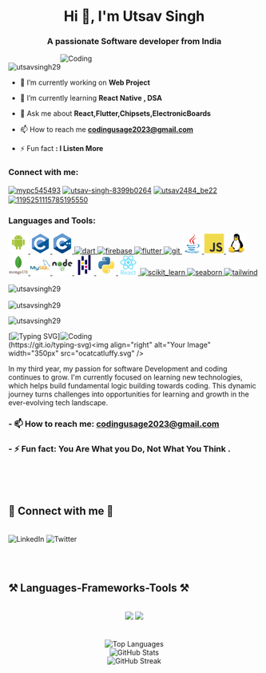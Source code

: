 <h1 align="center">Hi 👋, I'm Utsav Singh</h1>
<h3 align="center">A passionate Software developer from India</h3>
<img align="right" alt="Coding" width="400" src="https://cdn.dribbble.com/users/1292677/screenshots/6139167/avento.gif">
<p align="left"> <img src="https://komarev.com/ghpvc/?username=utsavsingh29&label=Profile%20views&color=0e75b6&style=flat" alt="utsavsingh29" /> </p>


- 🔭 I’m currently working on **Web Project**

- 🌱 I’m currently learning **React Native , DSA**

- 💬 Ask me about **React,Flutter,Chipsets,ElectronicBoards**

- 📫 How to reach me **codingusage2023@gmail.com**

- ⚡ Fun fact **: I Listen More**

<h3 align="left">Connect with me:</h3>
<p align="left">
<a href="https://twitter.com/mypc545493" target="blank"><img align="center" src="https://raw.githubusercontent.com/rahuldkjain/github-profile-readme-generator/master/src/images/icons/Social/twitter.svg" alt="mypc545493" height="30" width="40" /></a>
<a href="https://linkedin.com/in/utsav-singh-8399b0264" target="blank"><img align="center" src="https://raw.githubusercontent.com/rahuldkjain/github-profile-readme-generator/master/src/images/icons/Social/linked-in-alt.svg" alt="utsav-singh-8399b0264" height="30" width="40" /></a>
<a href="https://www.hackerrank.com/utsav2484_be22" target="blank"><img align="center" src="https://raw.githubusercontent.com/rahuldkjain/github-profile-readme-generator/master/src/images/icons/Social/hackerrank.svg" alt="utsav2484_be22" height="30" width="40" /></a>
<a href="https://discordapp.com/users/1195251115785195550" target="blank"><img align="center" src="https://raw.githubusercontent.com/rahuldkjain/github-profile-readme-generator/master/src/images/icons/Social/discord.svg" alt="1195251115785195550" height="30" width="40" /></a>
</p>

<h3 align="left">Languages and Tools:</h3>
<p align="left"> <a href="https://developer.android.com" target="_blank" rel="noreferrer"> <img src="https://raw.githubusercontent.com/devicons/devicon/master/icons/android/android-original-wordmark.svg" alt="android" width="40" height="40"/> </a> <a href="https://www.cprogramming.com/" target="_blank" rel="noreferrer"> <img src="https://raw.githubusercontent.com/devicons/devicon/master/icons/c/c-original.svg" alt="c" width="40" height="40"/> </a> <a href="https://www.w3schools.com/cpp/" target="_blank" rel="noreferrer"> <img src="https://raw.githubusercontent.com/devicons/devicon/master/icons/cplusplus/cplusplus-original.svg" alt="cplusplus" width="40" height="40"/> </a>  <a href="https://dart.dev" target="_blank" rel="noreferrer"> <img src="https://www.vectorlogo.zone/logos/dartlang/dartlang-icon.svg" alt="dart" width="40" height="40"/> </a> <a href="https://firebase.google.com/" target="_blank" rel="noreferrer"> <img src="https://www.vectorlogo.zone/logos/firebase/firebase-icon.svg" alt="firebase" width="40" height="40"/> </a> <a href="https://flutter.dev" target="_blank" rel="noreferrer"> <img src="https://www.vectorlogo.zone/logos/flutterio/flutterio-icon.svg" alt="flutter" width="40" height="40"/> </a> <a href="https://git-scm.com/" target="_blank" rel="noreferrer"> <img src="https://www.vectorlogo.zone/logos/git-scm/git-scm-icon.svg" alt="git" width="40" height="40"/> </a> <a href="https://www.java.com" target="_blank" rel="noreferrer"> <img src="https://raw.githubusercontent.com/devicons/devicon/master/icons/java/java-original.svg" alt="java" width="40" height="40"/> </a> <a href="https://developer.mozilla.org/en-US/docs/Web/JavaScript" target="_blank" rel="noreferrer"> <img src="https://raw.githubusercontent.com/devicons/devicon/master/icons/javascript/javascript-original.svg" alt="javascript" width="40" height="40"/> </a> <a href="https://www.linux.org/" target="_blank" rel="noreferrer"> <img src="https://raw.githubusercontent.com/devicons/devicon/master/icons/linux/linux-original.svg" alt="linux" width="40" height="40"/> </a> <a href="https://www.mongodb.com/" target="_blank" rel="noreferrer"> <img src="https://raw.githubusercontent.com/devicons/devicon/master/icons/mongodb/mongodb-original-wordmark.svg" alt="mongodb" width="40" height="40"/> </a> <a href="https://www.mysql.com/" target="_blank" rel="noreferrer"> <img src="https://raw.githubusercontent.com/devicons/devicon/master/icons/mysql/mysql-original-wordmark.svg" alt="mysql" width="40" height="40"/> </a> <a href="https://nodejs.org" target="_blank" rel="noreferrer"> <img src="https://raw.githubusercontent.com/devicons/devicon/master/icons/nodejs/nodejs-original-wordmark.svg" alt="nodejs" width="40" height="40"/> </a> <a href="https://pandas.pydata.org/" target="_blank" rel="noreferrer"> <img src="https://raw.githubusercontent.com/devicons/devicon/2ae2a900d2f041da66e950e4d48052658d850630/icons/pandas/pandas-original.svg" alt="pandas" width="40" height="40"/> </a> <a href="https://www.python.org" target="_blank" rel="noreferrer"> <img src="https://raw.githubusercontent.com/devicons/devicon/master/icons/python/python-original.svg" alt="python" width="40" height="40"/> </a> <a href="https://reactjs.org/" target="_blank" rel="noreferrer"> <img src="https://raw.githubusercontent.com/devicons/devicon/master/icons/react/react-original-wordmark.svg" alt="react" width="40" height="40"/> </a> <a href="https://scikit-learn.org/" target="_blank" rel="noreferrer"> <img src="https://upload.wikimedia.org/wikipedia/commons/0/05/Scikit_learn_logo_small.svg" alt="scikit_learn" width="40" height="40"/> </a> <a href="https://seaborn.pydata.org/" target="_blank" rel="noreferrer"> <img src="https://seaborn.pydata.org/_images/logo-mark-lightbg.svg" alt="seaborn" width="40" height="40"/> </a> <a href="https://tailwindcss.com/" target="_blank" rel="noreferrer"> <img src="https://www.vectorlogo.zone/logos/tailwindcss/tailwindcss-icon.svg" alt="tailwind" width="40" height="40"/> </a> </p>

<p><img align="center" src="https://github-readme-stats.vercel.app/api/top-langs?username=utsavsingh29&show_icons=true&locale=en&layout=compact" alt="utsavsingh29" /></p>

<p><img align="center" src="https://github-readme-streak-stats.herokuapp.com/?user=utsavsingh29&" alt="utsavsingh29" /></p>

<p align="left"> <img src="https://komarev.com/ghpvc/?username=utsavsingh29&label=Profile%20views&color=0e75b6&style=flat" alt="utsavsingh29" /> </p>

<img align="right" alt="Coding" width="400" src="https://cdn.dribbble.com/users/1292677/screenshots/6139167/avento.gif">

[![Typing SVG](https://readme-typing-svg.herokuapp.com?font=Noto+Sans+Display&weight=600&size=40&pause=600&color=F7F7F7&background=FFFFFF00&vCenter=true&random=false&width=503&height=65&lines=Hi+There+%F0%9F%91%8B!;I+am+Utsav+Singh.+;I+am+a+Developer.;I+am+a+Coder.)](https://git.io/typing-svg)<img align="right" alt="Your Image" width="350px"  src="ocatcatluffy.svg" />


In my third year, my passion for software Development and coding continues to grow. I'm currently focused on learning new technologies, which helps build fundamental logic building towards coding. This dynamic journey turns challenges into opportunities for learning and growth in the ever-evolving tech landscape.

### - 📫 How to reach me: **codingusage2023@gmail.com**
### - ⚡ Fun fact: **You Are What you Do, Not What You Think .**
 <br><br><br>

<h2 >🤝 Connect with me 🤝</h2>
<br/>
<a href="https://www.linkedin.com/in/utsav-singh-8399b0264/" target="_blank" style="text-decoration: none;">
  <img src="https://img.shields.io/badge/LinkedIn-%230077B5.svg?style=for-the-badge&logo=linkedin&logoColor=white" alt="LinkedIn">
</a>
<a href="https://x.com/MyPc545493" target="_blank" style="text-decoration: none;">
  <img src="https://img.shields.io/badge/Twitter-000000.svg?style=for-the-badge&logo=twitter&logoColor=white" alt="Twitter">
</a>


 <br><br>

<h2 >⚒️ Languages-Frameworks-Tools ⚒️</h2>
<br/>
<div align="center">
    <img src="https://skillicons.dev/icons?i=react,vscode,github,tailwind,git,nodejs" />
    <img src="https://skillicons.dev/icons?i=python,javascript,firebase,mongodb,c,cpp,scikitlearn"/>
</div>
<div>
<div style="display: flex; justify-content: flex-start; margin-bottom: 20px;">
</div>
<br>
<div style="display: flex; flex-direction: column; align-items: center; margin-bottom: 20px;">
    <img src="https://github-readme-stats.vercel.app/api/top-langs?username=UtsavSingh29&show_icons=true&locale=en&layout=donut&theme=radical" alt="Top Languages" />
  <img src="https://github-readme-stats.vercel.app/api?username=UtsavSingh29&show_icons=true&locale=en&theme=gruvbox" alt="GitHub Stats"/>
  <img src="https://github-readme-streak-stats.herokuapp.com/?user=UtsavSingh29&theme=algolia" alt="GitHub Streak" /> 
   
</div> 
</div>
